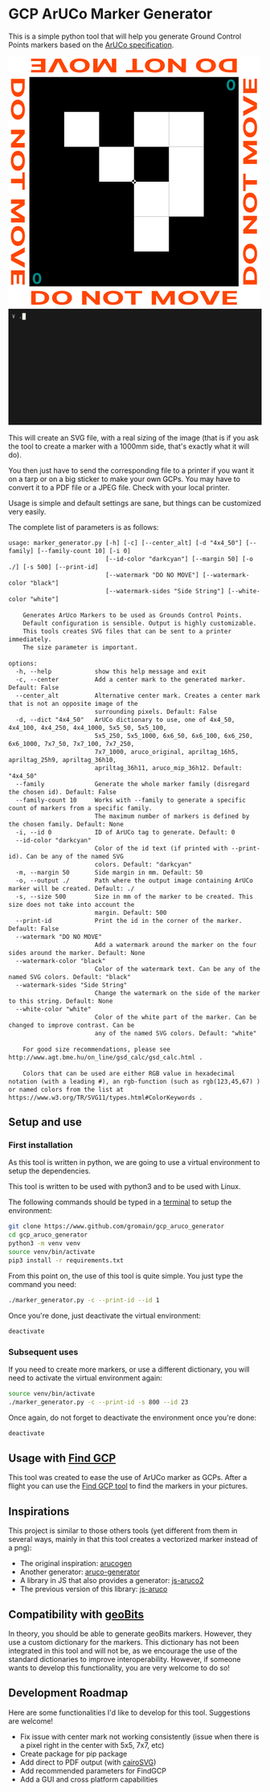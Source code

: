 # GCP ArUCo Marker Generator

This is a simple python tool that will help you generate Ground Control Points
markers based on the [ArUCo
specification](https://www.uco.es/investiga/grupos/ava/node/26).


![Marker example](docs/example.png)
![Script demo](docs/demo.gif)


This will create an SVG file, with a real sizing of the image (that is if you
ask the tool to create a marker with a 1000mm side, that's exactly what it will
do).

You then just have to send the corresponding file to a printer if you want it on
a tarp or on a big sticker to make your own GCPs. You may have to convert it to
a PDF file or a JPEG file. Check with your local printer.

Usage is simple and default settings are sane, but things can be customized very
easily.

The complete list of parameters is as follows:
```
usage: marker_generator.py [-h] [-c] [--center_alt] [-d "4x4_50"] [--family] [--family-count 10] [-i 0]
                           [--id-color "darkcyan"] [--margin 50] [-o ./] [-s 500] [--print-id]
                           [--watermark "DO NO MOVE"] [--watermark-color "black"]
                           [--watermark-sides "Side String"] [--white-color "white"]

    Generates ArUco Markers to be used as Grounds Control Points.
    Default configuration is sensible. Output is highly customizable.
    This tools creates SVG files that can be sent to a printer immediately.
    The size parameter is important.

options:
  -h, --help            show this help message and exit
  -c, --center          Add a center mark to the generated marker. Default: False
  --center_alt          Alternative center mark. Creates a center mark that is not an opposite image of the
                        surrounding pixels. Default: False
  -d, --dict "4x4_50"   ArUCo dictionary to use, one of 4x4_50, 4x4_100, 4x4_250, 4x4_1000, 5x5_50, 5x5_100,
                        5x5_250, 5x5_1000, 6x6_50, 6x6_100, 6x6_250, 6x6_1000, 7x7_50, 7x7_100, 7x7_250,
                        7x7_1000, aruco_original, apriltag_16h5, apriltag_25h9, apriltag_36h10,
                        apriltag_36h11, aruco_mip_36h12. Default: "4x4_50"
  --family              Generate the whole marker family (disregard the chosen id). Default: False
  --family-count 10     Works with --family to generate a specific count of markers from a specific family.
                        The maximum number of markers is defined by the chosen family. Default: None
  -i, --id 0            ID of ArUCo tag to generate. Default: 0
  --id-color "darkcyan"
                        Color of the id text (if printed with --print-id). Can be any of the named SVG
                        colors. Default: "darkcyan"
  -m, --margin 50       Side margin in mm. Default: 50
  -o, --output ./       Path where the output image containing ArUCo marker will be created. Default: ./
  -s, --size 500        Size in mm of the marker to be created. This size does not take into account the
                        margin. Default: 500
  --print-id            Print the id in the corner of the marker. Default: False
  --watermark "DO NO MOVE"
                        Add a watermark around the marker on the four sides around the marker. Default: None
  --watermark-color "black"
                        Color of the watermark text. Can be any of the named SVG colors. Default: "black"
  --watermark-sides "Side String"
                        Change the watermark on the side of the marker to this string. Default: None
  --white-color "white"
                        Color of the white part of the marker. Can be changed to improve contrast. Can be
                        any of the named SVG colors. Default: "white"

    For good size recommendations, please see http://www.agt.bme.hu/on_line/gsd_calc/gsd_calc.html .

    Colors that can be used are either RGB value in hexadecimal notation (with a leading #), an rgb-function (such as rgb(123,45,67) ) or named colors from the list at https://www.w3.org/TR/SVG11/types.html#ColorKeywords .
```


## Setup and use
### First installation
As this tool is written in python, we are going to use a virtual environment to
setup the dependencies.

This tool is written to be used with python3 and to be used with Linux.

The following commands should be typed in a
[terminal](https://ubuntu.com/tutorials/command-line-for-beginners#1-overview)
to setup the environment:
```bash
git clone https://www.github.com/gromain/gcp_aruco_generator
cd gcp_aruco_generator
python3 -m venv venv
source venv/bin/activate
pip3 install -r requirements.txt
```

From this point on, the use of this tool is quite simple. You just type the
command you need:
```bash
./marker_generator.py -c --print-id --id 1
```

Once you're done, just deactivate the virtual environment:
```bash
deactivate
```


### Subsequent uses
If you need to create more markers, or use a different dictionary, you will
need to activate the virtual environment again:
```bash
source venv/bin/activate
./marker_generator.py -c --print-id -s 800 --id 23
```

Once again, do not forget to deactivate the environment once you're done:
```bash
deactivate
```


## Usage with [Find GCP](https://github.com/zsiki/Find-GCP)
This tool was created to ease the use of ArUCo marker as GCPs. After a flight
you can use the [Find GCP tool](https://github.com/zsiki/Find-GCP) to find the
markers in your pictures.


## Inspirations
This project is similar to those others tools (yet different from them in
several ways, mainly in that this tool creates a vectorized marker instead of
a png):

- The original inspiration: [arucogen](https://github.com/okalachev/arucogen)
- Another generator: [aruco-generator](https://github.com/fdcl-gwu/aruco_generator)
- A library in JS that also provides a generator: [js-aruco2](https://damianofalcioni.github.io/js-aruco2/)
- The previous version of this library: [js-aruco](https://github.com/jcmellado/js-aruco)


## Compatibility with [geoBits](https://github.com/dronemapper-io/aruco-geobits)
In theory, you should be able to generate geoBits markers. However, they use a
custom dictionary for the markers. This dictionary has not been integrated in
this tool and will not be, as we encourage the use of the standard dictionaries
to improve interoperability. However, if someone wants to develop this
functionality, you are very welcome to do so!


## Development Roadmap
Here are some functionalities I'd like to develop for this tool. Suggestions are
welcome!

- Fix issue with center mark not working consistently (issue when there is a pixel right in the center with 5x5, 7x7, etc)
- Create package for pip package
- Add direct to PDF output (with [cairoSVG](https://cairosvg.org/documentation/))
- Add recommended parameters for FindGCP
- Add a GUI and cross platform capabilities
